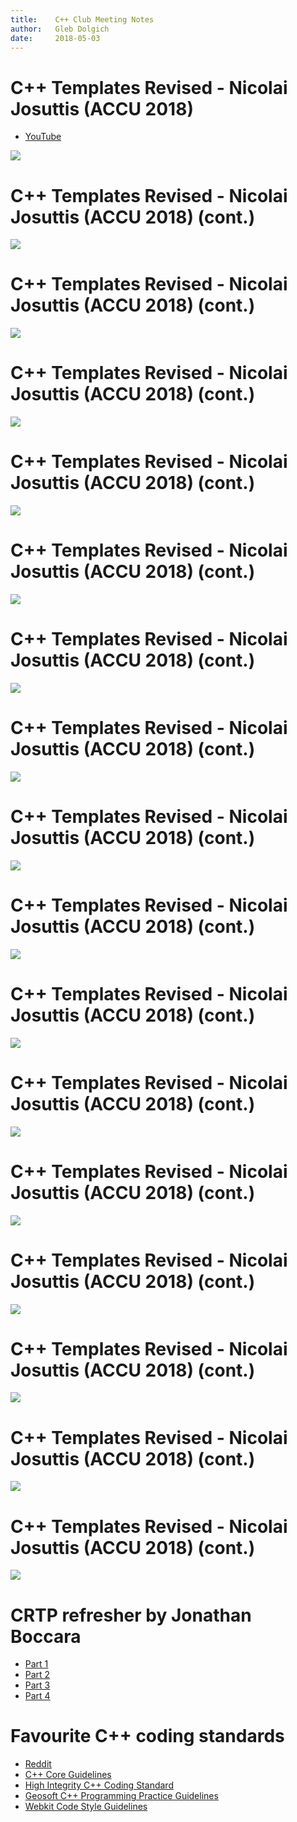 ```yaml
---
title:    C++ Club Meeting Notes
author:   Gleb Dolgich
date:     2018-05-03
---
```


# C++ Templates Revised - Nicolai Josuttis (ACCU 2018)

* [YouTube](https://www.youtube.com/watch?v=9PFMllbyaLM)

![](img/josuttis-accu18-2-01.png)

# C++ Templates Revised - Nicolai Josuttis (ACCU 2018) (cont.)

![](img/josuttis-accu18-2-02.png)

# C++ Templates Revised - Nicolai Josuttis (ACCU 2018) (cont.)

![](img/josuttis-accu18-2-03.png)

# C++ Templates Revised - Nicolai Josuttis (ACCU 2018) (cont.)

![](img/josuttis-accu18-2-04.png)

# C++ Templates Revised - Nicolai Josuttis (ACCU 2018) (cont.)

![](img/josuttis-accu18-2-05.png)

# C++ Templates Revised - Nicolai Josuttis (ACCU 2018) (cont.)

![](img/josuttis-accu18-2-06.png)

# C++ Templates Revised - Nicolai Josuttis (ACCU 2018) (cont.)

![](img/josuttis-accu18-2-07.png)

# C++ Templates Revised - Nicolai Josuttis (ACCU 2018) (cont.)

![](img/josuttis-accu18-2-08.png)

# C++ Templates Revised - Nicolai Josuttis (ACCU 2018) (cont.)

![](img/josuttis-accu18-2-09.png)

# C++ Templates Revised - Nicolai Josuttis (ACCU 2018) (cont.)

![](img/josuttis-accu18-2-10.png)

# C++ Templates Revised - Nicolai Josuttis (ACCU 2018) (cont.)

![](img/josuttis-accu18-2-11.png)

# C++ Templates Revised - Nicolai Josuttis (ACCU 2018) (cont.)

![](img/josuttis-accu18-2-12.png)

# C++ Templates Revised - Nicolai Josuttis (ACCU 2018) (cont.)

![](img/josuttis-accu18-2-13.png)

# C++ Templates Revised - Nicolai Josuttis (ACCU 2018) (cont.)

![](img/josuttis-accu18-2-14.png)

# C++ Templates Revised - Nicolai Josuttis (ACCU 2018) (cont.)

![](img/josuttis-accu18-2-15.png)

# C++ Templates Revised - Nicolai Josuttis (ACCU 2018) (cont.)

![](img/josuttis-accu18-2-16.png)

# C++ Templates Revised - Nicolai Josuttis (ACCU 2018) (cont.)

![](img/josuttis-accu18-2-17.png)

# CRTP refresher by Jonathan Boccara

* [Part 1](https://www.fluentcpp.com/2017/05/12/curiously-recurring-template-pattern/)
* [Part 2](https://www.fluentcpp.com/2017/05/16/what-the-crtp-brings-to-code/)
* [Part 3](https://www.fluentcpp.com/2017/04/28/extract-interface-cpp/)
* [Part 4](https://www.fluentcpp.com/2017/12/12/mixin-classes-yang-crtp/)

# Favourite C++ coding standards

* [Reddit](https://www.reddit.com/r/cpp/comments/80m4vx/favorite_c_coding_standards/)
* [C++ Core Guidelines](http://isocpp.github.io/CppCoreGuidelines/CppCoreGuidelines)
* [High Integrity C++ Coding Standard](http://www.codingstandard.com/section/index/)
* [Geosoft C++ Programming Practice Guidelines](http://geosoft.no/development/cpppractice.html)
* [Webkit Code Style Guidelines](https://webkit.org/code-style-guidelines/)
